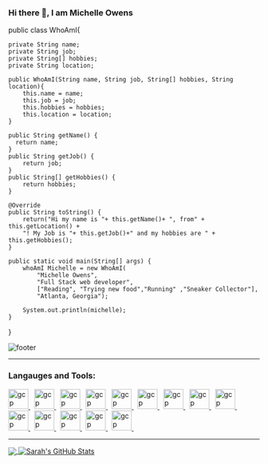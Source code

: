 
### Hi there 👋, I am Michelle Owens 

public class WhoAmI{ 
    
    private String name;
    private String job; 
    private String[] hobbies;
    private String location;
  
    public WhoAmI(String name, String job, String[] hobbies, String location){ 
        this.name = name; 
        this.job = job; 
        this.hobbies = hobbies; 
        this.location = location;
    } 
  
    public String getName() {
      return name; 
    } 
    public String getJob() {
        return job; 
    }
    public String[] getHobbies() { 
        return hobbies; 
    } 
    
    @Override
    public String toString() { 
        return("Hi my name is "+ this.getName()+ ", from" + this.getLocation() + 
        "! My Job is "+ this.getJob()+" and my hobbies are " + this.getHobbies();
    } 
  
    public static void main(String[] args) { 
        whoAmI Michelle = new WhoAmI(
            "Michelle Owens",
            "Full Stack web developer",
            ["Reading", "Trying new food","Running" ,"Sneaker Collector"], 
            "Atlanta, Georgia"); 
        
        System.out.println(michelle); 
    } 
} 





![footer](https://capsule-render.vercel.app/api?type=wave&color=gradient&height=150&section=footer)

---
### Langauges and Tools: 
<p align="left"> 
   <a href="https://nodejs.org/en/" target="_blank"> <img src="https://www.vectorlogo.zone/logos/nodejs/nodejs-icon.svg" alt="gcp" width="40" height="40"/> </a>  </a>  &nbsp
   <a href="https://reactjs.org/" target="_blank"> <img src="https://www.vectorlogo.zone/logos/reactjs/reactjs-icon.svg" alt="gcp" width="40" height="40"/> </a>  </a>&nbsp
   <a href="https://html.com/html5/" target="_blank"> <img src="https://www.vectorlogo.zone/logos/w3_html5/w3_html5-icon.svg" alt="gcp" width="40" height="40"/> </a>  </a>&nbsp
   <a href="https://www.javascript.com/" target="_blank"> <img src="https://www.vectorlogo.zone/logos/javascript/javascript-icon.svg" alt="gcp" width="40" height="40"/> </a>  </a>&nbsp
   <a href="https://www.mysql.com/" target="_blank"> <img src="https://www.vectorlogo.zone/logos/mysql/mysql-icon.svg" alt="gcp" width="40" height="40"/> </a>  </a>&nbsp
   <a href="http://expressjs.com/" target="_blank"> <img src="https://www.vectorlogo.zone/logos/expressjs/expressjs-icon.svg" alt="gcp" width="40" height="40"/> </a>  </a>&nbsp
   <a href="https://www.python.org/" target="_blank"> <img src="https://www.vectorlogo.zone/logos/python/python-icon.svg" alt="gcp" width="40" height="40"/> </a>  </a>&nbsp
   <a href="https://git-scm.com/" target="_blank"> <img src="https://www.vectorlogo.zone/logos/git-scm/git-scm-icon.svg" alt="gcp" width="40" height="40"/> </a>  </a>&nbsp
   <a href="https://github.com/M-Java86" target="_blank"> <img src="https://www.vectorlogo.zone/logos/github/github-icon.svg" alt="gcp" width="40" height="40"/> </a>  </a>&nbsp
   <a href="https://visualstudio.microsoft.com/" target="_blank"> <img src="https://www.vectorlogo.zone/logos/visualstudio_code/visualstudio_code-icon.svg" alt="gcp" width="40" height="40"/> </a>  </a>&nbsp
   <a href="https://www.heroku.com/" target="_blank"> <img src="https://www.vectorlogo.zone/logos/heroku/heroku-icon.svg" alt="gcp" width="40" height="40"/> </a>  </a>&nbsp
   <a href="https://www.netlify.com/" target="_blank"> <img src="https://www.vectorlogo.zone/logos/netlify/netlify-icon.svg" alt="gcp" width="40" height="40"/> </a>  </a>&nbsp
   <a href="https://aws.amazon.com/free/?trk=ps_a134p000006pkmzAAA&trkCampaign=acq_paid_search_brand&sc_channel=ps&sc_campaign=acquisition_US&sc_publisher=Bing&sc_category=core-main&sc_country=US&sc_geo=NAMER&sc_outcome=acq&sc_detail=aws&sc_content=Brand_Core_aws_e&sc_matchtype=e&sc_segment=&sc_medium=ACQ-P|PS-BI|Brand|Desktop|SU|Core-Main|Core|US|EN|Text&s_kwcid=AL!4422!10!71056092058919!71056537922248&s_kwcid=AL!4422!10!71056092058919!71056537922248&ef_id=0fc61cc14b6519da82c07c93d1f6d155:G:s&all-free-tier.sort-by=item.additionalFields.SortRank&all-free-tier.sort-order=asc" target="_blank"> <img src="https://www.vectorlogo.zone/logos/amazon_aws/amazon_aws-icon.svg" alt="gcp" width="40" height="40"/> </a>  </a>&nbsp
    <a href="https://replit.com/@M-Java86" target="_blank"> <img src="https://www.vectorlogo.zone/logos/replit/replit-icon.svg" alt="gcp" width="40" height="40"/> </a>  </a>&nbsp
   
   </p>

<hr/>
<a href="https://github.com/M-Java86/M-Java86">

  <img align="center" src="https://github-readme-stats.vercel.app/api/top-langs/?username=M-Java86&hide=java,html&title_color=ffffff&text_color=c9cacc&icon_color=2bbc8a&bg_color=1d1f21" />
</a>

<a href="https://github.com/M-Java86/M-Java86">
  <img align="center" src="https://github-readme-stats.vercel.app/api?username=M-Java86&show_icons=true&line_height=27&count_private=true&title_color=fffff&text_color=c9cacc&icon_color=2bbc8a&bg_color=1d1f21" alt="Sarah's GitHub Stats" />
</a>




<!--
**M-Java86/M-java86** is a ✨ _special_ ✨ repository because its `README.md` (this file) appears on your GitHub profile.

Here are some ideas to get you started:

- 🔭 I’m currently working on ...
- 🌱 I’m currently learning ...
- 👯 I’m looking to collaborate on ...
- 🤔 I’m looking for help with ...
- 💬 Ask me about ...
- 📫 How to reach me: ...
- 😄 Pronouns: ...
- ⚡ Fun fact: ...
-->



